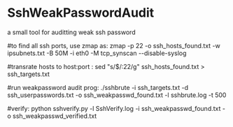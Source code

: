 # SshWeakPasswordAudit
a small tool for auditting weak ssh password

#to find all ssh ports, use zmap as:
zmap -p 22 -o ssh_hosts_found.txt -w ipsubnets.txt -B 50M -i eth0 -M tcp_synscan --disable-syslog 

#transrate hosts to host:port :
sed "s/$/:22/g" ssh_hosts_found.txt > ssh_targets.txt

#run weakpassword audit prog: 
./sshbrute -i ssh_targets.txt -d ssh_userpasswords.txt -o ssh_weakpasswd_found.txt -l sshbrute.log -t 500

#verify: 
python sshverify.py -l SshVerify.log -i ssh_weakpasswd_found.txt -o ssh_weakpasswd_verified.txt
